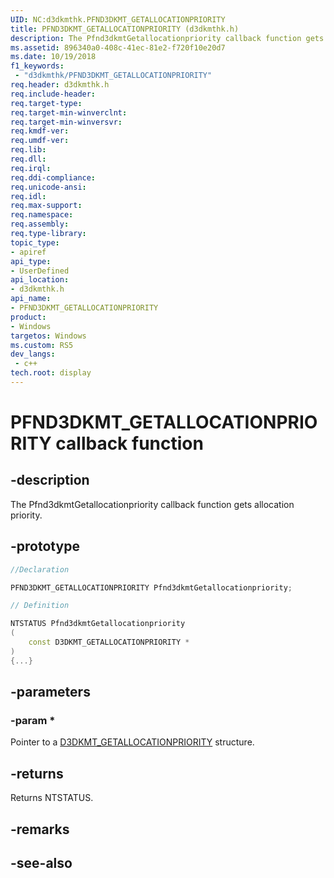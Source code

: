 ```yaml
---
UID: NC:d3dkmthk.PFND3DKMT_GETALLOCATIONPRIORITY
title: PFND3DKMT_GETALLOCATIONPRIORITY (d3dkmthk.h)
description: The Pfnd3dkmtGetallocationpriority callback function gets allocation priority.
ms.assetid: 896340a0-408c-41ec-81e2-f720f10e20d7
ms.date: 10/19/2018
f1_keywords:
 - "d3dkmthk/PFND3DKMT_GETALLOCATIONPRIORITY"
req.header: d3dkmthk.h
req.include-header:
req.target-type:
req.target-min-winverclnt:
req.target-min-winversvr:
req.kmdf-ver:
req.umdf-ver:
req.lib:
req.dll:
req.irql: 
req.ddi-compliance:
req.unicode-ansi:
req.idl:
req.max-support:
req.namespace:
req.assembly:
req.type-library: 
topic_type: 
- apiref
api_type: 
- UserDefined
api_location: 
- d3dkmthk.h
api_name: 
- PFND3DKMT_GETALLOCATIONPRIORITY
product:
- Windows
targetos: Windows
ms.custom: RS5
dev_langs:
 - c++
tech.root: display
---
```


# PFND3DKMT_GETALLOCATIONPRIORITY callback function

## -description

The Pfnd3dkmtGetallocationpriority callback function gets allocation priority.

## -prototype

```cpp
//Declaration

PFND3DKMT_GETALLOCATIONPRIORITY Pfnd3dkmtGetallocationpriority; 

// Definition

NTSTATUS Pfnd3dkmtGetallocationpriority 
(
	const D3DKMT_GETALLOCATIONPRIORITY *
)
{...}

```

## -parameters

### -param * 

Pointer to a [D3DKMT_GETALLOCATIONPRIORITY](ns-d3dkmthk-_d3dkmt_getallocationpriority.md) structure.

## -returns

Returns NTSTATUS.


## -remarks




## -see-also
